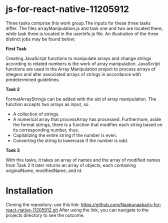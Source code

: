 # js-for-react-native-11205912


Three tasks comprise this work group.The inputs for these three tasks differ. The files arrayManipulation.js and task one and two are located there, while task three is located in the userInfo.js file. An illustration of the three distinct jobs may be found below;

**First Task**

Creating JavaScript functions to manipulate arrays and change strings according to related numbers is the work of array manipulation.
JavaScript functions are used in the Array Manipulation project to process arrays of integers and alter associated arrays of strings in accordance with predetermined guidelines.

**Task 2**

FormatArrayStrings can be added with the aid of array manipulation. The function accepts two arrays as input, so

- A collection of strings.
- A numerical array that processArray has processed.
  Furthermore, aside the format strings, there is a function that modifies each string based on its corresponding number, thus;
- Capitalizing the entire string if the number is even.
- Converting the string to lowercase if the number is odd.

**Task 3**

With this tasks, it takes an array of names and the array of modified names from Task 2 It later returns an array of objects, each containing originalName, modifiedName, and id.

# Installation

Cloning the repository:
use this link: https://github.com/Naabunaaba/js-for-react-native-11205912.git
After using the link, you can navigate to the projects directory to see the outcome.
